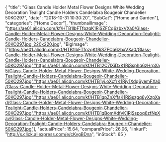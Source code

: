 {
	"title": "Glass Candle Holder Metal Flower Designs White Wedding Decoration Tealight Candle Holders Candelabra Bougeoir Chandelier 50KO297",
	"date": "2018-10-31 10:30:20",
	"SubCat": ["Home and Garden"],
	"categories": ["Home Decor"],
	"thumbnailImage": "https://ae01.alicdn.com/kf/HTB1lbFTfpzqK1RjSZFCq6zbxVXa0/Glass-Candle-Holder-Metal-Flower-Designs-White-Wedding-Decoration-Tealight-Candle-Holders-Candelabra-Bougeoir-Chandelier-50KO297.jpg_220x220.jpg",
	"BigImage": ["https://ae01.alicdn.com/kf/HTB1lbFTfpzqK1RjSZFCq6zbxVXa0/Glass-Candle-Holder-Metal-Flower-Designs-White-Wedding-Decoration-Tealight-Candle-Holders-Candelabra-Bougeoir-Chandelier-50KO297.jpg","https://ae01.alicdn.com/kf/HTB12C7lXiDxK1RjSsphq6zHrpXa5/Glass-Candle-Holder-Metal-Flower-Designs-White-Wedding-Decoration-Tealight-Candle-Holders-Candelabra-Bougeoir-Chandelier-50KO297.jpg","https://ae01.alicdn.com/kf/HTB1yi.oXcfrK1Rjy1Xdq6yemFXa0/Glass-Candle-Holder-Metal-Flower-Designs-White-Wedding-Decoration-Tealight-Candle-Holders-Candelabra-Bougeoir-Chandelier-50KO297.jpg","https://ae01.alicdn.com/kf/HTB1qpZnXffsK1RjSszgq6yXzpXad/Glass-Candle-Holder-Metal-Flower-Designs-White-Wedding-Decoration-Tealight-Candle-Holders-Candelabra-Bougeoir-Chandelier-50KO297.jpg","https://ae01.alicdn.com/kf/HTB1qBomXdfvK1RjSspoq6zfNpXav/Glass-Candle-Holder-Metal-Flower-Designs-White-Wedding-Decoration-Tealight-Candle-Holders-Candelabra-Bougeoir-Chandelier-50KO297.jpg"],
	"actualPrice": 15.64,
	"comparePrice": 26.06,
	"linkurl": "http://s.click.aliexpress.com/e/cKvgBDna",
	"inStock": 65
}
